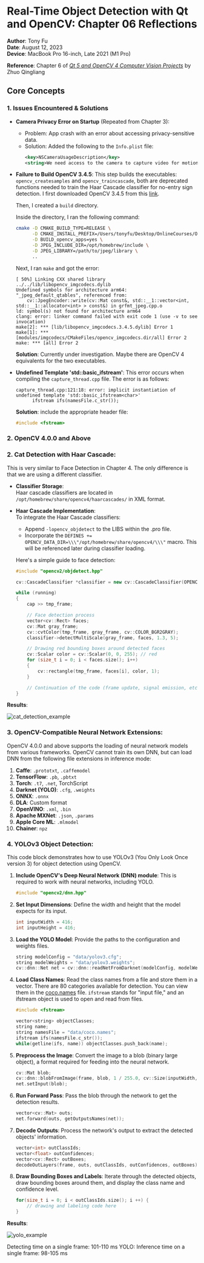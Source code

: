 # Real-Time Object Detection with Qt and OpenCV: Chapter 06 Reflections

**Author**: Tony Fu  
**Date**: August 12, 2023  
**Device**: MacBook Pro 16-inch, Late 2021 (M1 Pro)  

**Reference**: Chapter 6 of [*Qt 5 and OpenCV 4 Computer Vision Projects*](https://github.com/PacktPublishing/Qt-5-and-OpenCV-4-Computer-Vision-Projects/tree/master) by Zhuo Qingliang

## Core Concepts

### 1. Issues Encountered & Solutions

- **Camera Privacy Error on Startup** (Repeated from Chapter 3):
  - Problem: App crash with an error about accessing privacy-sensitive data.
  - Solution: Added the following to the `Info.plist` file:
    ```xml
    <key>NSCameraUsageDescription</key>
    <string>We need access to the camera to capture video for motion detection.</string>
    ```

- **Failure to Build OpenCV 3.4.5**: This step builds the executables: `opencv_createsamples` and `opencv_traincascade`, both are deprecated functions needed to train the Haar Cascade classifier for no-entry sign detection. I first downloaded OpenCV 3.4.5 from this [link](https://github.com/opencv/opencv/releases/tag/3.4.5). 

    Then, I created a `build` directory.

    Inside the directory, I ran the following command:
    ```bash
    cmake -D CMAKE_BUILD_TYPE=RELEASE \
          -D CMAKE_INSTALL_PREFIX=/Users/tonyfu/Desktop/OnlineCourses/OpenCV-Qt-App/06_ObjectDetection/opencv-3.4.5/build \
          -D BUILD_opencv_apps=yes \
          -D JPEG_INCLUDE_DIR=/opt/homebrew/include \
          -D JPEG_LIBRARY=/path/to/jpeg/library \
          ..
    ```
    Next, I ran `make` and got the error:
    ```
    [ 50%] Linking CXX shared library ../../lib/libopencv_imgcodecs.dylib
    Undefined symbols for architecture arm64:
    "_jpeg_default_qtables", referenced from:
        cv::JpegEncoder::write(cv::Mat const&, std::__1::vector<int, std::__1::allocator<int> > const&) in grfmt_jpeg.cpp.o
    ld: symbol(s) not found for architecture arm64
    clang: error: linker command failed with exit code 1 (use -v to see invocation)
    make[2]: *** [lib/libopencv_imgcodecs.3.4.5.dylib] Error 1
    make[1]: *** [modules/imgcodecs/CMakeFiles/opencv_imgcodecs.dir/all] Error 2
    make: *** [all] Error 2
    ```

    **Solution**: Currently under investigation. Maybe there are OpenCV 4 equivalents for the two executables.

- **Undefined Template 'std::basic_ifstream<char>'**: This error occurs when compiling the `capture_thread.cpp` file. The error is as follows:
  ```
  capture_thread.cpp:121:18: error: implicit instantiation of undefined template 'std::basic_ifstream<char>'
        ifstream ifs(namesFile.c_str());
  ```

  **Solution**: include the appropriate header file:
  ```cpp
  #include <fstream>
  ```

### 2. OpenCV 4.0.0 and Above

### 2. Cat Detection with Haar Cascade:
This is very similar to Face Detection in Chapter 4. The only difference is that we are using a different classifier.

- **Classifier Storage**:  
  Haar cascade classifiers are located in `/opt/homebrew/share/opencv4/haarcascades/` in XML format.

- **Haar Cascade Implementation**:  
  To integrate the Haar Cascade classifiers:
  - Append `-lopencv_objdetect` to the LIBS within the .pro file.
  - Incorporate the `DEFINES += OPENCV_DATA_DIR=\\\"/opt/homebrew/share/opencv4/\\\"` macro. This will be referenced later during classifier loading.

  Here's a simple guide to face detection:
  ```cpp
  #include "opencv2/objdetect.hpp"

  cv::CascadeClassifier *classifier = new cv::CascadeClassifier(OPENCV_DATA_DIR "haarcascades/haarcascade_frontalcatface_extended.xml");
  
  while (running)
  {
      cap >> tmp_frame;

      // Face detection process
      vector<cv::Rect> faces;
      cv::Mat gray_frame;
      cv::cvtColor(tmp_frame, gray_frame, cv::COLOR_BGR2GRAY);
      classifier->detectMultiScale(gray_frame, faces, 1.3, 5);

      // Drawing red bounding boxes around detected faces
      cv::Scalar color = cv::Scalar(0, 0, 255); // red
      for (size_t i = 0; i < faces.size(); i++)
      {
          cv::rectangle(tmp_frame, faces[i], color, 1);
      }

      // Continuation of the code (frame update, signal emission, etc.)
  }
  ```

**Results**:

![cat_detection_example](images/cat_detection_example.png)


### 3. OpenCV-Compatible Neural Network Extensions:
OpenCV 4.0.0 and above supports the loading of neural network models from various frameworks. OpenCV cannot train its own DNN, but can load DNN from the following file extensions in inference mode:

1. **Caffe**: `.prototxt`, `.caffemodel`
2. **TensorFlow**: `.pb`, `.pbtxt`
3. **Torch**: `.t7`, `.net`, TorchScript
4. **Darknet (YOLO)**: `.cfg`, `.weights`
5. **ONNX**: `.onnx`
6. **DLA**: Custom format
7. **OpenVINO**: `.xml`, `.bin`
8. **Apache MXNet**: `.json`, `.params`
9. **Apple Core ML**: `.mlmodel`
10. **Chainer**: `npz`

### 4. YOLOv3 Object Detection:

This code block demonstrates how to use YOLOv3 (You Only Look Once version 3) for object detection using OpenCV.

1. **Include OpenCV's Deep Neural Network (DNN) module**: This is required to work with neural networks, including YOLO.

    ```cpp
    #include "opencv2/dnn.hpp"
    ```

2. **Set Input Dimensions**: Define the width and height that the model expects for its input.

    ```cpp
    int inputWidth = 416;
    int inputHeight = 416;
    ```

3. **Load the YOLO Model**: Provide the paths to the configuration and weights files.

    ```cpp
    string modelConfig = "data/yolov3.cfg";
    string modelWeights = "data/yolov3.weights";
    cv::dnn::Net net = cv::dnn::readNetFromDarknet(modelConfig, modelWeights);
    ```

4. **Load Class Names**: Read the class names from a file and store them in a vector. There are 80 categories available for detection. You can view them in the [coco.names](data/coco.names) file. `ifstream` stands for "input file," and an ifstream object is used to open and read from files.

    ```cpp
    #include <fstream>

    vector<string> objectClasses;
    string name;
    string namesFile = "data/coco.names";
    ifstream ifs(namesFile.c_str());
    while(getline(ifs, name)) objectClasses.push_back(name);
    ```

5. **Preprocess the Image**: Convert the image to a blob (binary large object), a format required for feeding into the neural network.

    ```cpp
    cv::Mat blob;
    cv::dnn::blobFromImage(frame, blob, 1 / 255.0, cv::Size(inputWidth, inputHeight), cv::Scalar(0, 0, 0), true, false);
    net.setInput(blob);
    ```

6. **Run Forward Pass**: Pass the blob through the network to get the detection results.

    ```cpp
    vector<cv::Mat> outs;
    net.forward(outs, getOutputsNames(net));
    ```

7. **Decode Outputs**: Process the network's output to extract the detected objects' information.

    ```cpp
    vector<int> outClassIds;
    vector<float> outConfidences;
    vector<cv::Rect> outBoxes;
    decodeOutLayers(frame, outs, outClassIds, outConfidences, outBoxes);
    ```

8. **Draw Bounding Boxes and Labels**: Iterate through the detected objects, draw bounding boxes around them, and display the class name and confidence level.

    ```cpp
    for(size_t i = 0; i < outClassIds.size(); i ++) {
        // drawing and labeling code here
    }
    ```

**Results**:

![yolo_example](images/yolo_example.png)

Detecting time on a single frame:  101-110 ms
YOLO: Inference time on a single frame:  98-105 ms